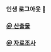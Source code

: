 ### 인생 로그아웃 👋

### [＠ 산출물](https://github.com/myeoungeun/Logout/tree/main/%EC%82%B0%EC%B6%9C%EB%AC%BC)
### [＠ 자료조사](https://github.com/myeoungeun/Logout/tree/main/%EC%9E%90%EB%A3%8C%EC%A1%B0%EC%82%AC)
<!--
**myeoungeun/myeoungeun** is a ✨ _special_ ✨ repository because its `README.md` (this file) appears on your GitHub profile.

Here are some ideas to get you started:

- 🔭 I’m currently working on ...
- 🌱 I’m currently learning ...
- 👯 I’m looking to collaborate on ...
- 🤔 I’m looking for help with ...
- 💬 Ask me about ...
- 📫 How to reach me: ...
- 😄 Pronouns: ...
- ⚡ Fun fact: ...
-->
